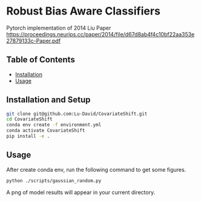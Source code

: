 # Robust Bias Aware Classifiers

Pytorch implementation of 2014 Liu Paper https://proceedings.neurips.cc/paper/2014/file/d67d8ab4f4c10bf22aa353e27879133c-Paper.pdf 

## Table of Contents

- [Installation](#installation)
- [Usage](#usage)

## Installation and Setup

```sh
git clone git@github.com:Lu-David/CovariateShift.git
cd CovariateShift
conda env create -f environment.yml
conda activate CovariateShift
pip install -e .
```

## Usage
After create conda env, run the following command to get some figures.
```sh
python ./scripts/gaussian_random.py
```
A png of model results will appear in your current directory.